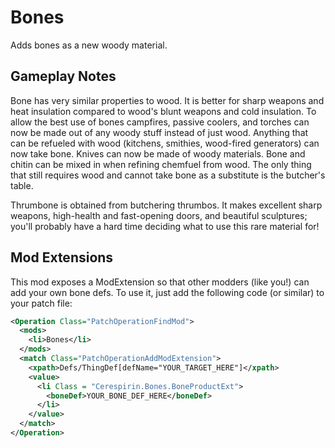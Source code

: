 # Bones
Adds bones as a new woody material.

## Gameplay Notes
Bone has very similar properties to wood. It is better for sharp weapons and heat insulation compared to wood's blunt weapons and cold insulation. To allow the best use of bones campfires, passive coolers, and torches can now be made out of any woody stuff instead of just wood. Anything that can be refueled with wood (kitchens, smithies, wood-fired generators) can now take bone. Knives can now be made of woody materials. Bone and chitin can be mixed in when refining chemfuel from wood. The only thing that still requires wood and cannot take bone as a substitute is the butcher's table.

Thrumbone is obtained from butchering thrumbos. It makes excellent sharp weapons, high-health and fast-opening doors, and beautiful sculptures; you'll probably have a hard time deciding what to use this rare material for!

## Mod Extensions
This mod exposes a ModExtension so that other modders (like you!) can add your own bone defs. To use it, just add the following code (or similar) to your patch file:

```xml
<Operation Class="PatchOperationFindMod">
  <mods>
    <li>Bones</li>
  </mods>
  <match Class="PatchOperationAddModExtension">
    <xpath>Defs/ThingDef[defName="YOUR_TARGET_HERE"]</xpath>
    <value>
      <li Class = "Cerespirin.Bones.BoneProductExt">
        <boneDef>YOUR_BONE_DEF_HERE</boneDef>
      </li>
    </value>
  </match>
</Operation>
```
